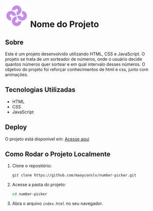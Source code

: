 # ![Favicon](./assets/images/hero-icon.svg) Nome do Projeto

## Sobre
Este é um projeto desenvolvido utilizando HTML, CSS e JavaScript. O projeto se trata de um sorteador
de números, onde o usuário decide quantos números quer sortear e em qual intervalo desses números. O objetivo do projeto foi reforçar conhecimentos de html e css, junto com animações.

## Tecnologias Utilizadas
- HTML
- CSS
- JavaScript

## Deploy
O projeto está disponível em: [Acesse aqui](https://number-picker-pi.vercel.app/)

## Como Rodar o Projeto Localmente
1. Clone o repositório:
   ```sh
   git clone https://github.com/maayconslv/number-picker.git
   ```
2. Acesse a pasta do projeto:
   ```sh
   cd number-picker
   ```
3. Abra o arquivo `index.html` no seu navegador.

